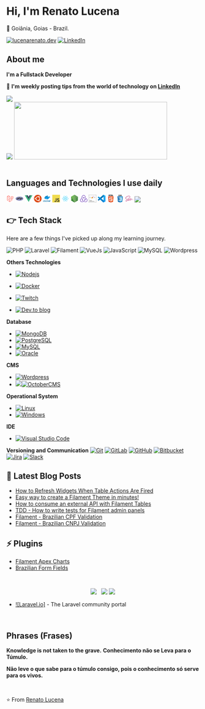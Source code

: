 # Hi, I'm Renato Lucena 

📍 Goiânia, Goias - Brazil.

[![lucenarenato.dev](https://img.shields.io/static/v1?label=Blog%20-%20blog.rlucena.com&message=%20&color=pink&style=flat-square&logoColor=white)](https://blog.rlucena.com/)
[![LinkedIn](https://img.shields.io/static/v1?label=LinkedIn&message=%20&color=pink&logo=LinkedIn&style=flat-square&logoColor=white)](https://www.linkedin.com/in/renato-lucena-33777133/)

## About me

 <strong>I'm a Fullstack Developer</strong>

:page_with_curl: **I'm weekly posting tips from the world of technology on [LinkedIn](https://www.linkedin.com/in/renato-lucena-33777133/)**

<img align='center' src="https://github-readme-stats.vercel.app/api?username=lucenarenato&show_icons=true">
<br>
<div  style="display: inline_block;">
<img  width="400em" src="https://github-readme-stats.vercel.app/api?username=lucenarenato&show_icons=true&theme=tokyonight"/>
<img height="150em" width="400em" src="https://github-readme-stats-sigma-five.vercel.app/api/top-langs/?username=lucenarenato&layout=compact&theme=tokyonight"/>
</div>
<br>

## Languages and Technologies I use daily

<code><img height="20" src="https://raw.githubusercontent.com/github/explore/80688e429a7d4ef2fca1e82350fe8e3517d3494d/topics/laravel/laravel.png"></code>
<code><img height="20" src="https://raw.githubusercontent.com/github/explore/80688e429a7d4ef2fca1e82350fe8e3517d3494d/topics/php/php.png"></code>
<code><img height="20" src="https://raw.githubusercontent.com/github/explore/80688e429a7d4ef2fca1e82350fe8e3517d3494d/topics/vue/vue.png"></code>
<code><img height="20" src="https://raw.githubusercontent.com/github/explore/80688e429a7d4ef2fca1e82350fe8e3517d3494d/topics/ubuntu/ubuntu.png"></code>
<code><img height="20" src="https://raw.githubusercontent.com/github/explore/80688e429a7d4ef2fca1e82350fe8e3517d3494d/topics/docker/docker.png"></code>
<code><img height="20" src="https://raw.githubusercontent.com/github/explore/80688e429a7d4ef2fca1e82350fe8e3517d3494d/topics/javascript/javascript.png"></code>
<code><img height="20" src="https://raw.githubusercontent.com/github/explore/80688e429a7d4ef2fca1e82350fe8e3517d3494d/topics/react/react.png"></code>
<code><img height="20" src="https://raw.githubusercontent.com/github/explore/80688e429a7d4ef2fca1e82350fe8e3517d3494d/topics/nodejs/nodejs.png"></code>
<code><img height="20" src="https://raw.githubusercontent.com/github/explore/80688e429a7d4ef2fca1e82350fe8e3517d3494d/topics/redux/redux.png"></code>
<code><img height="20" src="https://raw.githubusercontent.com/github/explore/80688e429a7d4ef2fca1e82350fe8e3517d3494d/topics/styled-components/styled-components.png"></code>
<code><img height="20" src="https://raw.githubusercontent.com/github/explore/80688e429a7d4ef2fca1e82350fe8e3517d3494d/topics/visual-studio-code/visual-studio-code.png"></code>
<code><img height="20" src="https://raw.githubusercontent.com/github/explore/80688e429a7d4ef2fca1e82350fe8e3517d3494d/topics/html/html.png"></code>
<code><img height="20" src="https://raw.githubusercontent.com/github/explore/80688e429a7d4ef2fca1e82350fe8e3517d3494d/topics/css/css.png"></code>
<code><img height="20" src="https://raw.githubusercontent.com/github/explore/80688e429a7d4ef2fca1e82350fe8e3517d3494d/topics/sass/sass.png"></code>
<code><img height="20" src="https://camo.githubusercontent.com/484609ae47a588275b9138705d525278ef12490a93e7505df9726e23664c1b33/68747470733a2f2f696d672e736869656c64732e696f2f62616467652f6d6167656e746f2d322e582d627269676874677265656e2e7376673f6c6f676f3d6d6167656e746f266c6f6e6743616368653d74727565"></code>

## 👉 Tech Stack

Here are a few things I've picked up along my learning journey.

![PHP](https://img.shields.io/badge/-PHP-7a86b8?style=for-the-badge&logo=php&logoColor=white)
![Laravel](https://img.shields.io/badge/Laravel-f9322c?style=for-the-badge&logo=laravel&logoColor=white)
![Filament](https://img.shields.io/badge/Filament-eab308?style=for-the-badge&logo=laravel&logoColor=white)
![VueJs](https://img.shields.io/badge/VueJs-42b883?style=for-the-badge&logo=v&logoColor=white)
![JavaScript](https://img.shields.io/badge/JS-F7DF1E?style=for-the-badge&logo=javascript&logoColor=white)
![MySQL](https://img.shields.io/badge/MySQL-3e6e93?style=for-the-badge&logo=mysql&logoColor=white)
![Wordpress](https://img.shields.io/badge/Wordpress-23282d?style=for-the-badge&logo=wordpress&logoColor=white)

**Others Technologies**
- [![Nodejs](https://img.shields.io/badge/-Nodejs-black?style=flat-square&logo=Node.js&link=https://github.com/lucenarenato/)](https://github.com/lucenarenato/)
- [![Docker](https://img.shields.io/badge/-Docker-black?style=flat-square&logo=docker&link=https://www.docker.com/)](https://www.docker.com/)

- [![Twitch](https://img.shields.io/badge/Twitch-%239146FF.svg?style=for-the-badge&logo=Twitch&logoColor=white)](https://www.twitch.tv/renatolucena38)
- [![Dev.to blog](https://img.shields.io/badge/dev.to-0A0A0A?style=for-the-badge&logo=dev.to&logoColor=white)](https://dev.to/cpdrenato)

**Database**
- [![MongoDB](https://img.shields.io/badge/-MongoDB-black?style=flat-square&logo=mongodb&link=https://www.mongodb.com/)](https://www.mongodb.com/)
- [![PostgreSQL](https://img.shields.io/badge/-PostgreSQL-336791?style=flat-square&logo=postgresql&link=https://www.postgresql.org/)](https://www.postgresql.org/)
- [![MySQL](https://img.shields.io/badge/-MySQL-a0c4db?style=flat-square&logo=mysql&link=https://www.mysql.com/)](https://www.mysql.com/)
- [![Oracle](https://img.shields.io/badge/-oracle-a0c4db?style=flat-square&logo=oracle&link=https://www.oracle.com/br/)](https://www.oracle.com/br/)

**CMS**
- [![Wordpress](https://img.shields.io/badge/-Wordpress-21759B?style=flat-square&logo=Wordpress&link=https://github.com/lucenarenato/)](https://github.com/lucenarenato/)
- <code><img height="20" src="octobercms.png"></code>[![OctoberCMS](<img height="30" src="octobercms.png?raw=true">)](https://github.com/octobercms/october)

**Operational System**
- [![Linux](https://img.shields.io/badge/-Linux-333333?style=flat-square&logo=Linux&link=https://www.vivaolinux.com.br/)](https://www.vivaolinux.com.br/script/Escolha-a-versao-do-PHP/)
- [![Windows](https://img.shields.io/badge/-Windows-0078D6?style=flat-square&logo=Windows&link=https://github.com/lucenarenato/)](https://github.com/lucenarenato/)

**IDE**
- [![Visual Studio Code](https://img.shields.io/badge/-Visual%20Studio%20Code-007ACC?style=flat-square&logo=VisualStudioCode&link=https://github.com/lucenarenato/)](https://github.com/lucenarenato/)

**Versioning and Communication**
[![Git](https://img.shields.io/badge/-Git-black?style=flat-square&logo=git&link=https://github.com/lucenarenato/)](https://github.com/lucenarenato/)
[![GitLab](https://img.shields.io/badge/-GitLab-FCA121?style=flat-square&logo=gitlab&link=https://gitlab.com/cpdrenato/)](https://gitlab.com/cpdrenato/)
[![GitHub](https://img.shields.io/badge/-GitHub-181717?style=flat-square&logo=github&link=https://github.com/lucenarenato/)](https://github.com/lucenarenato/)
[![Bitbucket](https://img.shields.io/badge/-Bitbucket-0052CC?style=flat-square&logo=bitbucket&link=https://bitbucket.org/cpdrenato)](https://bitbucket.org/cpdrenato)
[![Jira](https://img.shields.io/badge/-Jira-0052CC?style=flat-square&logo=Jira&link=https://atlassian.net/jira)](https://atlassian.net/jira)
[![Slack](https://img.shields.io/badge/-Slack-4A154B?style=flat-square&logo=Slack&link=https://github.com/lucenarenato/)](https://github.com/lucenarenato/)

## 📝  Latest Blog Posts

- [How to Refresh Widgets When Table Actions Are Fired](https://filamentphp.com/blog/how-to-refresh-widgets-when-table-actions-are-fired)
- [Easy way to create a Filament Theme in minutes!](https://filamentphp.com/blog/easy-way-to-create-a-filament-theme-in-minutes)
- [How to consume an external API with Filament Tables](https://filamentphp.com/blog/how-to-consume-an-external-api-with-filament-tables)
- [TDD - How to write tests for Filament admin panels](https://filamentphp.com/blog/how-to-write-tests-for-filament-admin-panels)
- [Filament - Brazilian CPF Validation](https://filamentphp.com/tricks/brazilian-cpf-validation)
- [Filament - Brazilian CNPJ Validation](https://filamentphp.com/tricks/brazilian-cnpj-validation)

## ⚡  Plugins

- [Filament Apex Charts](https://filamentphp.com/plugins/apex-charts)
- [Brazilian Form Fields](https://filamentphp.com/plugins/brazilian-form-fields)

<br>

<p align='center'>
<a href="https://www.linkedin.com/in/renato-lucena-33777133/"><img height="30" src="linkedin.png?raw=true"></a>&nbsp;&nbsp;
<a href="mailto:cpdrenato@gmail.com"><img height="30" src="mail.png?raw=true"></a>
<a href="https://blog.rlucena.com"><img height="30" src="blog.png?raw=true"></a>
</p>

- [![Laravel.io]](https://github.com/laravelio/portal) - The Laravel community portal

<br>

## Phrases (Frases)

 <strong>Knowledge is not taken to the grave.</strong>
 <strong>Conhecimento não se Leva para o Túmulo.</strong>

**Não leve o que sabe para o túmulo consigo, pois o conhecimento só serve para os vivos.**

<br>

⭐️ From [Renato Lucena](https://github.com/lucenarenato)
